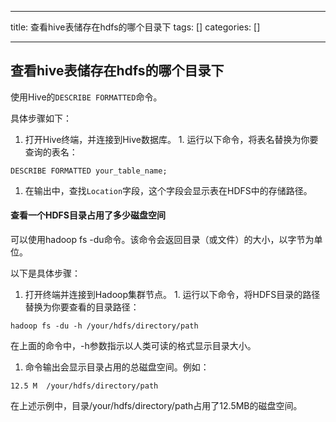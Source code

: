 
--- 
title:  查看hive表储存在hdfs的哪个目录下 
tags: []
categories: [] 

---
## 查看hive表储存在hdfs的哪个目录下

使用Hive的`DESCRIBE FORMATTED`命令。

具体步骤如下：
1.  打开Hive终端，并连接到Hive数据库。 1.  运行以下命令，将表名替换为你要查询的表名： 
```
DESCRIBE FORMATTED your_table_name;

```
1. 在输出中，查找`Location`字段，这个字段会显示表在HDFS中的存储路径。
#### 查看一个HDFS目录占用了多少磁盘空间

可以使用hadoop fs -du命令。该命令会返回目录（或文件）的大小，以字节为单位。

以下是具体步骤：
1.  打开终端并连接到Hadoop集群节点。 1.  运行以下命令，将HDFS目录的路径替换为你要查看的目录路径： 
```
hadoop fs -du -h /your/hdfs/directory/path

```

在上面的命令中，-h参数指示以人类可读的格式显示目录大小。
1. 命令输出会显示目录占用的总磁盘空间。例如：
```
12.5 M  /your/hdfs/directory/path

```

在上述示例中，目录/your/hdfs/directory/path占用了12.5MB的磁盘空间。
